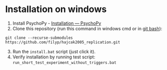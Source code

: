# Installation on windows

1. Install PsychoPy - [Installation — PsychoPy](https://www.psychopy.org/download.html)
2. Clone this repository (run this command in windows cmd or in [git bash](https://git-scm.com/downloads)):
```
git clone --recurse-submodules https://github.com/filyp/hajcak2005_replication.git
```
3. Run the `install.bat` script (just click it).
4. Verify installation by running test script: `run_short_test_experiment_without_triggers.bat`